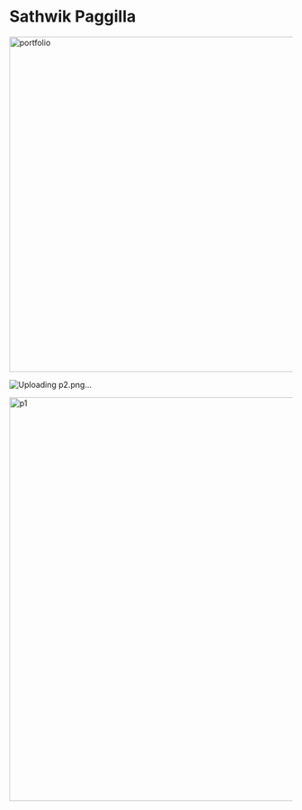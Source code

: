 # Sathwik Paggilla

<img width="1198" height="596" alt="portfolio" src="https://github.com/user-attachments/assets/a8682c52-9c87-4937-95ea-aa35c887455f" />

![Uploading p2.png…]()


<img width="1592" height="718" alt="p1" src="https://github.com/user-attachments/assets/c45b2ded-bdb8-4f1e-80d4-51809b165171" />
